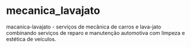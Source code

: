 # mecanica_lavajato
macanica-lavajato - serviços de mecânica de carros e lava-jato combinando serviços de reparo e manutenção automotiva com limpeza e estética de veículos.
